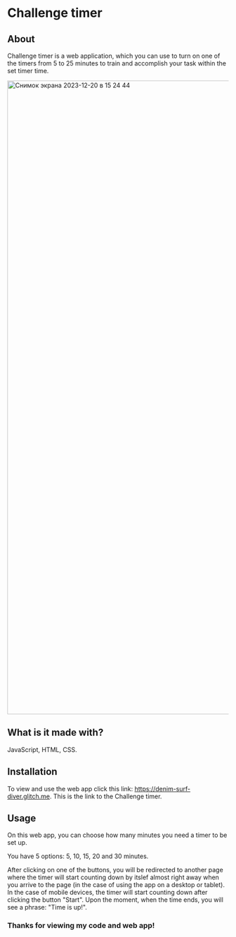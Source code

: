 # Challenge timer
## About

Challenge timer is a web application, which you can use to turn on one of the timers from 5 to 25 minutes to train and accomplish your task within the set timer time.

<img width="1440" alt="Снимок экрана 2023-12-20 в 15 24 44" src="https://github.com/elvina-s/timer/assets/149134113/34e9b5c8-4d11-4766-ac1a-f6a894f0e5b5">

## What is it made with?

JavaScript, HTML, CSS.

## Installation

To view and use the web app click this link: https://denim-surf-diver.glitch.me.
This is the link to the Challenge timer.

## Usage

On this web app, you can choose how many minutes you need a timer to be set up.

You have 5 options: 5, 10, 15, 20 and 30 minutes. 

After clicking on one of the buttons, you will be redirected to another page where the timer will start counting down by itslef almost right 
away when you arrive to the page (in the case of using the app on a desktop or tablet). In the case of mobile devices, the timer will start counting down after clicking the button "Start". Upon the moment, when the time ends, you will see a phrase: "Time is up!".


### Thanks for viewing my code and web app!
